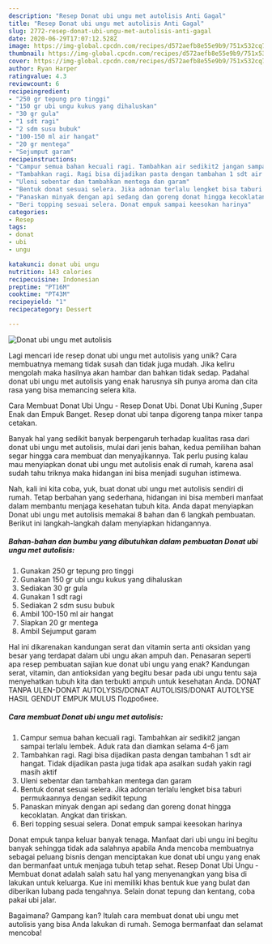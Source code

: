 ```yaml
---
description: "Resep Donat ubi ungu met autolisis Anti Gagal"
title: "Resep Donat ubi ungu met autolisis Anti Gagal"
slug: 2772-resep-donat-ubi-ungu-met-autolisis-anti-gagal
date: 2020-06-29T17:07:12.528Z
image: https://img-global.cpcdn.com/recipes/d572aefb8e55e9b9/751x532cq70/donat-ubi-ungu-met-autolisis-foto-resep-utama.jpg
thumbnail: https://img-global.cpcdn.com/recipes/d572aefb8e55e9b9/751x532cq70/donat-ubi-ungu-met-autolisis-foto-resep-utama.jpg
cover: https://img-global.cpcdn.com/recipes/d572aefb8e55e9b9/751x532cq70/donat-ubi-ungu-met-autolisis-foto-resep-utama.jpg
author: Ryan Harper
ratingvalue: 4.3
reviewcount: 6
recipeingredient:
- "250 gr tepung pro tinggi"
- "150 gr ubi ungu kukus yang dihaluskan"
- "30 gr gula"
- "1 sdt ragi"
- "2 sdm susu bubuk"
- "100-150 ml air hangat"
- "20 gr mentega"
- "Sejumput garam"
recipeinstructions:
- "Campur semua bahan kecuali ragi. Tambahkan air sedikit2 jangan sampai terlalu lembek. Aduk rata dan diamkan selama 4-6 jam"
- "Tambahkan ragi. Ragi bisa dijadikan pasta dengan tambahan 1 sdt air hangat. Tidak dijadikan pasta juga tidak apa asalkan sudah yakin ragi masih aktif"
- "Uleni sebentar dan tambahkan mentega dan garam"
- "Bentuk donat sesuai selera. Jika adonan terlalu lengket bisa taburi permukaannya dengan sedikit tepung"
- "Panaskan minyak dengan api sedang dan goreng donat hingga kecoklatan. Angkat dan tiriskan."
- "Beri topping sesuai selera. Donat empuk sampai keesokan harinya"
categories:
- Resep
tags:
- donat
- ubi
- ungu

katakunci: donat ubi ungu 
nutrition: 143 calories
recipecuisine: Indonesian
preptime: "PT16M"
cooktime: "PT43M"
recipeyield: "1"
recipecategory: Dessert

---
```



![Donat ubi ungu met autolisis](https://img-global.cpcdn.com/recipes/d572aefb8e55e9b9/751x532cq70/donat-ubi-ungu-met-autolisis-foto-resep-utama.jpg)

Lagi mencari ide resep donat ubi ungu met autolisis yang unik? Cara membuatnya memang tidak susah dan tidak juga mudah. Jika keliru mengolah maka hasilnya akan hambar dan bahkan tidak sedap. Padahal donat ubi ungu met autolisis yang enak harusnya sih punya aroma dan cita rasa yang bisa memancing selera kita.

Cara Membuat Donat Ubi Ungu - Resep Donat Ubi. Donat Ubi Kuning ,Super Enak dan Empuk Banget. Resep donat ubi tanpa digoreng tanpa mixer tanpa cetakan.

Banyak hal yang sedikit banyak berpengaruh terhadap kualitas rasa dari donat ubi ungu met autolisis, mulai dari jenis bahan, kedua pemilihan bahan segar hingga cara membuat dan menyajikannya. Tak perlu pusing kalau mau menyiapkan donat ubi ungu met autolisis enak di rumah, karena asal sudah tahu triknya maka hidangan ini bisa menjadi suguhan istimewa.


Nah, kali ini kita coba, yuk, buat donat ubi ungu met autolisis sendiri di rumah. Tetap berbahan yang sederhana, hidangan ini bisa memberi manfaat dalam membantu menjaga kesehatan tubuh kita. Anda dapat menyiapkan Donat ubi ungu met autolisis memakai 8 bahan dan 6 langkah pembuatan. Berikut ini langkah-langkah dalam menyiapkan hidangannya.

<!--inarticleads1-->

##### Bahan-bahan dan bumbu yang dibutuhkan dalam pembuatan Donat ubi ungu met autolisis:

1. Gunakan 250 gr tepung pro tinggi
1. Gunakan 150 gr ubi ungu kukus yang dihaluskan
1. Sediakan 30 gr gula
1. Gunakan 1 sdt ragi
1. Sediakan 2 sdm susu bubuk
1. Ambil 100-150 ml air hangat
1. Siapkan 20 gr mentega
1. Ambil Sejumput garam


Hal ini dikarenakan kandungan serat dan vitamin serta anti oksidan yang besar yang terdapat dalam ubi ungu akan ampuh dan. Penasaran seperti apa resep pembuatan sajian kue donat ubi ungu yang enak? Kandungan serat, vitamin, dan antioksidan yang begitu besar pada ubi ungu tentu saja menyehatkan tubuh kita dan terbukti ampuh untuk kesehatan Anda. DONAT TANPA ULEN-DONAT AUTOLYSIS/DONAT AUTOLISIS/DONAT AUTOLYSE HASIL GENDUT EMPUK MULUS Подробнее. 

<!--inarticleads2-->

##### Cara membuat Donat ubi ungu met autolisis:

1. Campur semua bahan kecuali ragi. Tambahkan air sedikit2 jangan sampai terlalu lembek. Aduk rata dan diamkan selama 4-6 jam
1. Tambahkan ragi. Ragi bisa dijadikan pasta dengan tambahan 1 sdt air hangat. Tidak dijadikan pasta juga tidak apa asalkan sudah yakin ragi masih aktif
1. Uleni sebentar dan tambahkan mentega dan garam
1. Bentuk donat sesuai selera. Jika adonan terlalu lengket bisa taburi permukaannya dengan sedikit tepung
1. Panaskan minyak dengan api sedang dan goreng donat hingga kecoklatan. Angkat dan tiriskan.
1. Beri topping sesuai selera. Donat empuk sampai keesokan harinya


Donat empuk tanpa keluar banyak tenaga. Manfaat dari ubi ungu ini begitu banyak sehingga tidak ada salahnya apabila Anda mencoba membuatnya sebagai peluang bisnis dengan menciptakan kue donat ubi ungu yang enak dan bermanfaat untuk menjaga tubuh tetap sehat. Resep Donat Ubi Ungu - Membuat donat adalah salah satu hal yang menyenangkan yang bisa di lakukan untuk keluarga. Kue ini memiliki khas bentuk kue yang bulat dan diberikan lubang pada tengahnya. Selain donat tepung dan kentang, coba pakai ubi jalar. 

Bagaimana? Gampang kan? Itulah cara membuat donat ubi ungu met autolisis yang bisa Anda lakukan di rumah. Semoga bermanfaat dan selamat mencoba!
